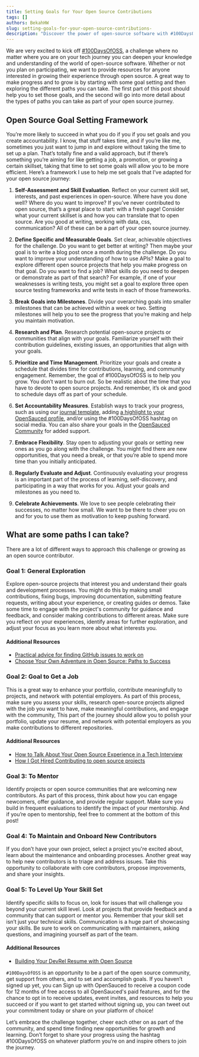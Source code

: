 ```yaml
---
title: Setting Goals for Your Open Source Contributions
tags: []
authors: BekahHW
slug: setting-goals-for-your-open-source-contributions-
description: "Discover the power of open-source software with #100DaysOfOSS challenge! Explore, learn, and grow while contributing to the vibrant open-source community. Join now and embark on an enriching journey into the world of collaboration and innovation."
---
```


We are very excited to kick off [#100DaysOfOSS](https://dev.to/opensauced/100daysofoss-growing-skills-and-real-world-experience-3o5k), a challenge where no matter where you are on your tech journey you can deepen your knowledge and understanding of the world of open-source software. Whether or not you plan on participating, we want to provide resources for anyone interested in growing their experience through open source. A great way to make progress and to grow is by starting with some goal setting and then exploring the different paths you can take. The first part of this post should help you to set those goals, and the second will go into more detail about the types of paths you can take as part of your open source journey.

<!-- truncate -->

## Open Source Goal Setting Framework

You’re more likely to succeed in what you do if you if you set goals and you create accountability.  I know, that stuff takes time, and if you’re like me, sometimes you just want to jump in and explore without taking the time to set up a plan. That’s totally fine and a valid approach, but if there’s something you’re aiming for like getting a job, a promotion, or growing a certain skillset, taking that time to set some goals will allow you to be more efficient. Here’s a framework I use to help me set goals that I’ve adapted for your open source journey:

1. **Self-Assessment and Skill Evaluation**. Reflect on your current skill set, interests, and past experiences in open-source. Where have you done well? Where do you want to improve? If you’ve never contributed to open source, that’s a great place to start: with a fresh page! Consider what your current skillset is and how you can translate that to open source. Are you good at writing, working with data, css, communication? All of these can be a part of your open source journey.

2. **Define Specific and Measurable Goals**. Set clear, achievable objectives for the challenge. Do you want to get better at writing? Then maybe your goal is to write a blog post once a month during the challenge. Do you want to improve your understanding of how to use APIs? Make a goal to explore different open source projects that help you make progress on that goal. Do you want to find a job? What skills do you need to deepen or demonstrate as part of that search? For example, if one of your weaknesses is writing tests, you might set a goal to explore three open source testing frameworks and write tests in each of those frameworks.

3. **Break Goals into Milestones**. Divide your overarching goals into smaller milestones that can be achieved within a week or two. Setting milestones will help you to see the progress that you’re making and help you maintain motivation.

4. **Research and Plan**. Research potential open-source projects or communities that align with your goals. Familiarize yourself with their contribution guidelines, existing issues, an opportunities that align with your goals.

5. **Prioritize and Time Management**. Prioritize your goals and create a schedule that divides time for contributions, learning, and community engagement. Remember, the goal of #100DaysOfOSS is to help you grow. You don’t want to burn out. So be realistic about the time that you have to devote to open source projects. And remember, it’s ok and good to schedule days off as part of your schedule.

6. **Set Accountability Measures**. Establish ways to track your progress, such as using our [journal template](https://github.com/open-sauced/100-days-of-oss-template), adding [a highlight to your OpenSauced profile](https://insights.opensauced.pizza/feed), and/or using the #100DaysOfOSS hashtag on social media. You can also share your goals in the [OpenSauced Community](https://github.com/orgs/open-sauced/discussions) for added support.

7. **Embrace Flexibility**. Stay open to adjusting your goals or setting new ones as you go along with the challenge. You might find there are new opportunities, that you need a break, or that you’re able to spend more time than you initially anticipated.

8. **Regularly Evaluate and Adjust**. Continuously evaluating your progress is an important part of the process of learning, self-discovery, and participating in a way that works for you.  Adjust your goals and milestones as you need to.

9. **Celebrate Achievements**. We love to see people celebrating their successes, no matter how small. We want to be there to cheer you on and for you to use them as motivation to keep pushing forward.

## What are some paths I can take?

There are a lot of different ways to approach this challenge or growing as an open source contributor.

### Goal 1: General Exploration

Explore open-source projects that interest you and understand their goals and development processes. You might do this by making small contributions, fixing bugs, improving documentation, submitting feature requests, writing about your experience, or creating guides or demos. Take some time to engage with the project's community for guidance and feedback, and consider making contributions to different areas. Make sure you reflect on your experiences, identify areas for further exploration, and adjust your focus as you learn more about what interests you.

#### Additional Resources

- [Practical advice for finding GitHub issues to work on](https://dev.to/opensauced/practical-advice-for-finding-github-issues-to-work-on-2g4o)
- [Choose Your Own Adventure in Open Source: Paths to Success](https://dev.to/opensauced/choose-your-own-adventure-in-open-source-paths-to-success-167p)

### Goal 2: Goal to Get a Job

This is a great way to enhance your portfolio, contribute meaningfully to projects, and network with potential employers. As part of this process, make sure you assess your skills, research open-source projects aligned with the job you want to have, make meaningful contributions, and engage with the community, This part of the journey should allow you to polish your portfolio, update your resume, and network with potential employers as you make contributions to different repositories.

#### Additional Resources

- [How to Talk About Your Open Source Experience in a Tech Interview
](https://dev.to/opensauced/how-to-talk-about-your-open-source-experience-in-a-tech-interview-3l96)
- [How I Got Hired Contributing to open source projects](https://dev.to/opensauced/how-i-got-hired-contributing-to-open-source-projects-546i)

### Goal 3: To Mentor

Identify projects or open source communities that are welcoming new contributors. As part of this process, think about how you can engage newcomers, offer guidance, and provide regular support. Make sure you build in frequent evaluations to identify the impact of your mentorship. And if you’re open to mentorship, feel free to comment at the bottom of this post!

### Goal 4: To Maintain and Onboard New Contributors

If you don’t have your own project, select a project you're excited about, learn about the maintenance and onboarding processes. Another great way to help new contributors is to triage and address issues. Take this opportunity to collaborate with core contributors, propose improvements, and share your insights.

### Goal 5: To Level Up Your Skill Set

Identify specific skills to focus on, look for issues that will challenge you beyond your current skill level. Look at projects that provide feedback and a community that can support or mentor you. Remember that your skill set isn’t just your technical skills. Communication is a huge part of showcasing your skills. Be sure to work on communicating with maintainers, asking questions, and imagining yourself as part of the team.

#### Additional Resources

- [Building Your DevRel Resume with Open Source](https://dev.to/opensauced/building-your-devrel-resume-with-open-source-4km3)

`#100DaysOfOSS` is an opportunity to be a part of the open source community, get support from others, and to set and accomplish goals. If you haven’t signed up yet, you can Sign up with OpenSauced to receive a coupon code for 12 months of free access to all OpenSauced's paid features, and for the chance to opt in to receive updates, event invites, and resources to help you succeed or if you want to get started without signing up, you can tweet out your commitment today or share on your platform of choice!

Let’s embrace the challenge together, cheer each other on as part of the community, and spend time finding new opportunities for growth and learning. Don’t forget to share your progress using the hashtag #100DaysOfOSS on whatever platform you’re on and inspire others to join the journey.
